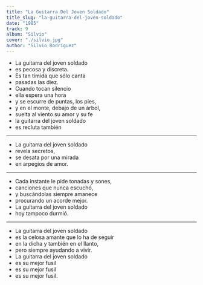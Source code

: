 ```yaml
---
title: "La Guitarra Del Joven Soldado"
title_slug: "la-guitarra-del-joven-soldado"
date: "1985"
track: 9
album: "Silvio"
cover: "./silvio.jpg"
author: "Silvio Rodríguez"
---
```


- La guitarra del joven soldado
- es pecosa y discreta.
- Es tan tímida que sólo canta
- pasadas las diez.
- Cuando tocan silencio
- ella espera una hora
- y se escurre de puntas, los pies,
- y en el monte, debajo de un árbol,
- suelta al viento su amor y su fe
- la guitarra del joven soldado
- es recluta también

---

- La guitarra del joven soldado
- revela secretos,
- se desata por una mirada
- en arpegios de amor.

---

- Cada instante le pide tonadas y sones,
- canciones que nunca escuchó,
- y buscándolas siempre amanece
- procurando un acorde mejor.
- La guitarra del joven soldado
- hoy tampoco durmió.

---

- La guitarra del joven soldado
- es la celosa amante que lo ha de seguir
- en la dicha y también en el llanto,
- pero siempre ayudando a vivir.
- La guitarra del joven soldado
- es su mejor fusil
- es su mejor fusil
- es su mejor fusil.
